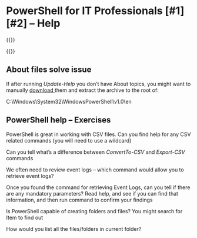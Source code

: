 # PowerShell for IT Professionals [#1] [#2] – Help

{{<youtube R4w16vg1tao>}}

{{<youtube H6NvLIm0nlg>}}

## About files solve issue

If after running _Update-Help_ you don&#8217;t have About topics, you might want to manually <a href="https://kamilpro.com/manualupload/about_help.zip" target="_blank" rel="noreferrer noopener">download </a>them and extract the archive to the root of:

C:\Windows\System32\WindowsPowerShell\v1.0\en

## PowerShell help &#8211; Exercises

PowerShell is great in working with CSV files. Can you find help for any CSV related commands (you will need to use a wildcard)

Can you tell what&#8217;s a difference between _ConvertTo-CSV_ and _Export-CSV_ commands

We often need to review event logs &#8211; which command would allow you to retrieve event logs?

Once you found the command for retrieving Event Logs, can you tell if there are any mandatory parameters? Read help, and see if you can find that information, and then run command to confirm your findings

Is PowerShell capable of creating folders and files? You might search for Item to find out

How would you list all the files/folders in current folder?
